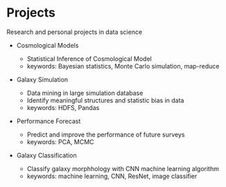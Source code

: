 # Projects
Research and personal projects in data science 

- Cosmological Models
  - Statistical Inference of Cosmological Model
  - keywords: Bayesian statistics, Monte Carlo simulation, map-reduce
  
- Galaxy Simulation
  - Data mining in large simulation database
  - Identify meaningful structures and statistic bias in data
  - keywords: HDFS, Pandas
  
- Performance Forecast
  - Predict and improve the performance of future surveys
  - keywords: PCA, MCMC
  
- Galaxy Classification
  - Classify galaxy morphhology with CNN machine learning algorithm
  - keywords: machine learning, CNN, ResNet, image classifier
